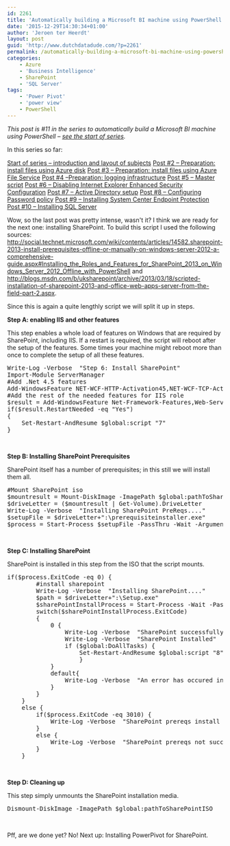 ```yaml
---
id: 2261
title: 'Automatically building a Microsoft BI machine using PowerShell – Installing SharePoint (post #11)'
date: '2015-12-29T14:30:34+01:00'
author: 'Jeroen ter Heerdt'
layout: post
guid: 'http://www.dutchdatadude.com/?p=2261'
permalink: /automatically-building-a-microsoft-bi-machine-using-powershell-installing-sharepoint-post-11/
categories:
    - Azure
    - 'Business Intelligence'
    - SharePoint
    - 'SQL Server'
tags:
    - 'Power Pivot'
    - 'power view'
    - PowerShell
---
```


<em>This post is #11 in the series to automatically build a Microsoft BI machine using PowerShell – <a href="http://www.dutchdatadude.com/automatically-building-a-microsoft-bi-machine-using-powershell-start-of-series/">see the start of series</a>.
</em>

In this series so far:

<a href="http://www.dutchdatadude.com/automatically-building-a-microsoft-bi-machine-using-powershell-start-of-series/">Start of series – introduction and layout of subjects</a>
<a href="http://www.dutchdatadude.com/automatically-building-a-microsoft-bi-machine-using-powershell-preparation-install-files-using-disk-post-2/">Post #2 – Preparation: install files using Azure disk</a>
<a href="http://www.dutchdatadude.com/automatically-building-a-microsoft-bi-machine-using-powershell-preparation-install-files-using-azure-file-service-post-3/">Post #3 – Preparation: install files using Azure File Service</a>
<a href="http://www.dutchdatadude.com/automatically-building-a-microsoft-bi-machine-using-powershell-preparation-logging-infrastructure-post-4/">Post #4 –Preparation: logging infrastructure</a>
<a href="http://www.dutchdatadude.com/automatically-building-a-microsoft-bi-machine-using-powershell-master-script-post-5/">Post #5 – Master script</a>
<a href="http://www.dutchdatadude.com/automatically-building-a-microsoft-bi-machine-using-powershell-disabling-internet-explorer-enhanced-security-configuration-post-6/">Post #6 – Disabling Internet Explorer Enhanced Security Configuration</a>
<a href="http://www.dutchdatadude.com/automatically-building-a-microsoft-bi-machine-using-powershell-active-directory-setup-post-7/">Post #7 – Active Directory setup</a>
<a href="http://www.dutchdatadude.com/automatically-building-a-microsoft-bi-machine-using-powershell-password-policy-post-8/">Post #8 – Configuring Password policy</a>
<a href="http://www.dutchdatadude.com/automatically-building-a-microsoft-bi-machine-using-powershell-installing-system-center-endpoint-protection-post-9/">Post #9 – Installing System Center Endpoint Protection</a>
<a href="http://www.dutchdatadude.com/automatically-building-a-microsoft-bi-machine-using-powershell-installing-sql-server-post-10/">Post #10 – Installing SQL Server</a>

Wow, so the last post was pretty intense, wasn't it? I think we are ready for the next one: installing SharePoint. To build this script I used the following sources: <a href="http://social.technet.microsoft.com/wiki/contents/articles/14582.sharepoint-2013-install-prerequisites-offline-or-manually-on-windows-server-2012-a-comprehensive-guide.aspx#Installing_the_Roles_and_Features_for_SharePoint_2013_on_Windows_Server_2012_Offline_with_PowerShell">http://social.technet.microsoft.com/wiki/contents/articles/14582.sharepoint-2013-install-prerequisites-offline-or-manually-on-windows-server-2012-a-comprehensive-guide.aspx#Installing_the_Roles_and_Features_for_SharePoint_2013_on_Windows_Server_2012_Offline_with_PowerShell</a> and <a href="http://blogs.msdn.com/b/uksharepoint/archive/2013/03/18/scripted-installation-of-sharepoint-2013-and-office-web-apps-server-from-the-field-part-2.aspx">http://blogs.msdn.com/b/uksharepoint/archive/2013/03/18/scripted-installation-of-sharepoint-2013-and-office-web-apps-server-from-the-field-part-2.aspx</a>.

Since this is again a quite lengthly script we will split it up in steps.

<strong>Step A: enabling IIS and other features
</strong>

This step enables a whole load of features on Windows that are required by SharePoint, including IIS. If a restart is required, the script will reboot after the setup of the features. Some times your machine might reboot more than once to complete the setup of all these features.
<pre class="lang:c# decode:true ">Write-Log -Verbose  "Step 6: Install SharePoint"
Import-Module ServerManager
#Add .Net 4.5 features
Add-WindowsFeature NET-WCF-HTTP-Activation45,NET-WCF-TCP-Activation45,NET-WCF-Pipe-Activation45
#Add the rest of the needed features for IIS role
$result = Add-WindowsFeature Net-Framework-Features,Web-Server,Web-WebServer,Web-Common-Http,Web-Static-Content,Web-Default-Doc,Web-Dir-Browsing,Web-Http-Errors,Web-App-Dev,Web-Asp-Net,Web-Net-Ext,Web-ISAPI-Ext,Web-ISAPI-Filter,Web-Health,Web-Http-Logging,Web-Log-Libraries,Web-Request-Monitor,Web-Http-Tracing,Web-Security,Web-Basic-Auth,Web-Windows-Auth,Web-Filtering,Web-Digest-Auth,Web-Performance,Web-Stat-Compression,Web-Dyn-Compression,Web-Mgmt-Tools,Web-Mgmt-Console,Web-Mgmt-Compat,Web-Metabase,Application-Server,AS-Web-Support,AS-TCP-Port-Sharing,AS-WAS-Support, AS-HTTP-Activation,AS-TCP-Activation,AS-Named-Pipes,AS-Net-Framework,WAS,WAS-Process-Model,WAS-NET-Environment,WAS-Config-APIs,Web-Lgcy-Scripting,Windows-Identity-Foundation,Server-Media-Foundation,Xps-Viewer
if($result.RestartNeeded -eq "Yes")
{
    Set-Restart-AndResume $global:script "7"
}</pre>
&nbsp;

<strong>Step B: Installing SharePoint Prerequisites
</strong>

SharePoint itself has a number of prerequisites; in this still we will install them all.
<pre class="lang:c# decode:true ">#Mount SharePoint iso
$mountresult = Mount-DiskImage -ImagePath $global:pathToSharePointISO -PassThru
$driveLetter = ($mountresult | Get-Volume).DriveLetter
Write-Log -Verbose  "Installing SharePoint PreReqs...."
$setupFile = $driveLetter+":\prerequisiteinstaller.exe"
$process = Start-Process $setupFile -PassThru -Wait -ArgumentList "/unattended /SQLNCli:$global:SharePoint2013Path\PrerequisiteInstallerFiles\sqlncli.msi /IDFX:$global:SharePoint2013Path\PrerequisiteInstallerFiles\Windows6.1-KB974405-x64.msu /IDFX11:$global:SharePoint2013Path\PrerequisiteInstallerFiles\MicrosoftIdentityExtensions-64.msi /Sync:$global:SharePoint2013Path\PrerequisiteInstallerFiles\Synchronization.msi /AppFabric:$global:SharePoint2013Path\PrerequisiteInstallerFiles\WindowsServerAppFabricSetup_x64.exe /KB2671763:$global:SharePoint2013Path\PrerequisiteInstallerFiles\AppFabric1.1-RTM-KB2671763-x64-ENU.exe /MSIPCClient:$global:SharePoint2013Path\PrerequisiteInstallerFiles\setup_msipc_x64.msi /WCFDataServices:$global:SharePoint2013Path\PrerequisiteInstallerFiles\WcfDataServices.exe"</pre>
&nbsp;

<strong>Step C: Installing SharePoint
</strong>

SharePoint is installed in this step from the ISO that the script mounts.
<pre class="lang:c# decode:true ">if($process.ExitCode -eq 0) {
        #install sharepoint
        Write-Log -Verbose  "Installing SharePoint...."
        $path = $driveLetter+":\Setup.exe"
        $sharePointInstallProcess = Start-Process -Wait -PassThru $path -ArgumentList "/config $global:SharePoint2013Path\FarmSilentConfig.xml"
        switch($sharePointInstallProcess.ExitCode)
        {
            0 {
                Write-Log -Verbose  "SharePoint successfully installed"
                Write-Log -Verbose  "SharePoint Installed"
                if ($global:DoAllTasks) {
                    Set-Restart-AndResume $global:script "8"
                    }
            }
            default{
                Write-Log -Verbose  "An error has occured in installing SharePoint. Code: " $sharePointInstallProcess.ExitCode
            }
        }
    }
    else {
        if($process.ExitCode -eq 3010) {
            Write-Log -Verbose  "SharePoint prereqs install requires a reboot"
        }
        else {
            Write-Log -Verbose  "SharePoint prereqs not succesfully installed, please investigate.  Code: " $process.ExitCode
        }
    }</pre>
&nbsp;

<strong>Step D: Cleaning up
</strong>

This step simply unmounts the SharePoint installation media.
<pre class="lang:c# decode:true ">Dismount-DiskImage -ImagePath $global:pathToSharePointISO</pre>
&nbsp;

Pff, are we done yet? No! Next up: Installing PowerPivot for SharePoint.